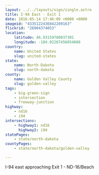 ```yaml
---
layout: ../../layouts/sign/single.astro
title: I-94 East - Exit 1
date: 2016-05-14 17:46:09 +0000 +0000
imageid: "4335122436842289163"
flickrid: "26904374053"
location:
    latitude: 46.93159780037301
    longitude: -104.02267456054686
country:
    name: United States
    slug: united-states
state:
    name: North Dakota
    slug: north-dakota
county:
    name: Golden Valley County
    slug: golden-valley
tags:
    - big-green-sign
    - intersection
    - freeway-junction
highway:
    - nd16
    - i94
intersections:
    - highway1: nd16
      highway2: i94
statePages:
    - state/north-dakota
countyPages:
    - state/north-dakota/golden-valley

---
```

I-94 east approaching Exit 1 - ND-16/Beach